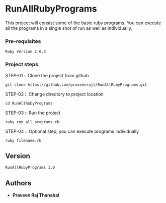 # RunAllRubyPrograms

This project will consist some of the basic ruby programs. You can execute all the programs in a single shot of run as well as individually.

### Pre-requisites
```
Ruby Version 2.6.3
```

### Project steps

STEP-01 :: Clone the project from github


`git clone https://github.com/praveenrajt/RunAllRubyPrograms.git`

STEP-02 :: Change directory to project location

`cd RunAllRubyPrograms`

STEP-03 :: Run the project

`ruby run_all_programs.rb`

STEP-04 :: Optional step, you can execute programs individually

`ruby filename.rb`

## Version

```
RunAllRubyPrograms 1.0
```

## Authors

* **Praveen Raj Thanabal**
